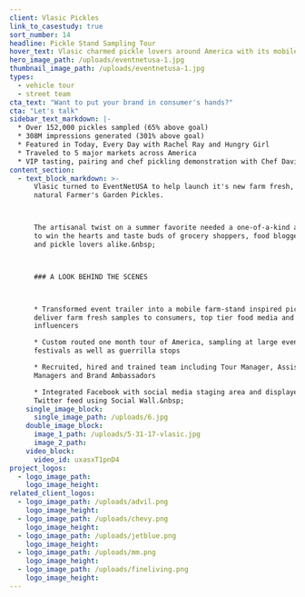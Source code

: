 ```yaml
---
client: Vlasic Pickles
link_to_casestudy: true
sort_number: 14
headline: Pickle Stand Sampling Tour
hover_text: Vlasic charmed pickle lovers around America with its mobile Pickle Sampling Stand
hero_image_path: /uploads/eventnetusa-1.jpg
thumbnail_image_path: /uploads/eventnetusa-1.jpg
types:
  - vehicle tour
  - street team
cta_text: "Want to put your brand in consumer's hands?"
cta: "Let's talk"
sidebar_text_markdown: |-
  * Over 152,000 pickles sampled (65% above goal)
  * 308M impressions generated (301% above goal)
  * Featured in Today, Every Day with Rachel Ray and Hungry Girl
  * Traveled to 5 major markets across America
  * VIP tasting, pairing and chef pickling demonstration with Chef David Burke in New York City, hosting the nation’s most influential food bloggers
content_section:
  - text_block_markdown: >-
      Vlasic turned to EventNetUSA to help launch it's new farm fresh, all
      natural Farmer's Garden Pickles.



      The artisanal twist on a summer favorite needed a one-of-a-kind activation
      to win the hearts and taste buds of grocery shoppers, food bloggers, chef's
      and pickle lovers alike.&nbsp;



      ### A LOOK BEHIND THE SCENES



      * Transformed event trailer into a mobile farm-stand inspired pickle bar to
      deliver farm fresh samples to consumers, top tier food media and social
      influencers

      * Custom routed one month tour of America, sampling at large events and
      festivals as well as guerrilla stops

      * Recruited, hired and trained team including Tour Manager, Assistant
      Managers and Brand Ambassadors

      * Integrated Facebook with social media staging area and displayed live
      Twitter feed using Social Wall.&nbsp;
    single_image_block:
      single_image_path: /uploads/6.jpg
    double_image_block:
      image_1_path: /uploads/5-31-17-vlasic.jpg
      image_2_path:
    video_block:
      video_id: uxasxT1pnD4
project_logos:
  - logo_image_path:
    logo_image_height:
related_client_logos:
  - logo_image_path: /uploads/advil.png
    logo_image_height:
  - logo_image_path: /uploads/chevy.png
    logo_image_height:
  - logo_image_path: /uploads/jetblue.png
    logo_image_height:
  - logo_image_path: /uploads/mm.png
    logo_image_height:
  - logo_image_path: /uploads/fineliving.png
    logo_image_height:
---
```

